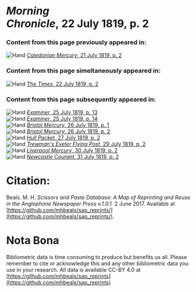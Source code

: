 # *Morning Chronicle*, 22 July 1819, p. 2  
  
### Content from this page previously appeared in:  
![Hand](http://scissorsandpaste.net/wp-content/uploads/2017/06/smallhandpointer.png) [*Caledonian Mercury*, 21 July 1819, p. 2](https://mhbeals.github.io/sap_html/Caledonian-Mercury/Caledonian-Mercury-21-July-1819-p-2)  
  
### Content from this page simeltaneously appeared in:  
![Hand](http://scissorsandpaste.net/wp-content/uploads/2017/06/smallhandpointer.png) [*The Times*, 22 July 1819, p. 2](https://mhbeals.github.io/sap_html/The-Times/The-Times-22-July-1819-p-2)  
  
### Content from this page subsequently appeared in:  
![Hand](http://scissorsandpaste.net/wp-content/uploads/2017/06/smallhandpointer.png) [*Examiner*, 25 July 1819, p. 13](https://mhbeals.github.io/sap_html/Examiner/Examiner-25-July-1819-p-13)  
![Hand](http://scissorsandpaste.net/wp-content/uploads/2017/06/smallhandpointer.png) [*Examiner*, 25 July 1819, p. 14](https://mhbeals.github.io/sap_html/Examiner/Examiner-25-July-1819-p-14)  
![Hand](http://scissorsandpaste.net/wp-content/uploads/2017/06/smallhandpointer.png) [*Bristol Mercury*, 26 July 1819, p. 1](https://mhbeals.github.io/sap_html/Bristol-Mercury/Bristol-Mercury-26-July-1819-p-1)  
![Hand](http://scissorsandpaste.net/wp-content/uploads/2017/06/smallhandpointer.png) [*Bristol Mercury*, 26 July 1819, p. 2](https://mhbeals.github.io/sap_html/Bristol-Mercury/Bristol-Mercury-26-July-1819-p-2)  
![Hand](http://scissorsandpaste.net/wp-content/uploads/2017/06/smallhandpointer.png) [*Hull Packet*, 27 July 1819, p. 2](https://mhbeals.github.io/sap_html/Hull-Packet/Hull-Packet-27-July-1819-p-2)  
![Hand](http://scissorsandpaste.net/wp-content/uploads/2017/06/smallhandpointer.png) [*Trewman's Exeter Flying Post*, 29 July 1819, p. 2](https://mhbeals.github.io/sap_html/Trewman's-Exeter-Flying-Post/Trewman's-Exeter-Flying-Post-29-July-1819-p-2)  
![Hand](http://scissorsandpaste.net/wp-content/uploads/2017/06/smallhandpointer.png) [*Liverpool Mercury*, 30 July 1819, p. 2](https://mhbeals.github.io/sap_html/Liverpool-Mercury/Liverpool-Mercury-30-July-1819-p-2)  
![Hand](http://scissorsandpaste.net/wp-content/uploads/2017/06/smallhandpointer.png) [*Newcastle Courant*, 31 July 1819, p. 2](https://mhbeals.github.io/sap_html/Newcastle-Courant/Newcastle-Courant-31-July-1819-p-2)  


# Citation: 

Beals. M. H. *Scissors and Paste Database: A Map of Reprinting and Reuse in the Anglophone Newspaper Press v.1.0.1.* 2 June 2017. Available at [https://github.com/mhbeals/sap_reprints/](https://github.com/mhbeals/sap_reprints/). 

# Nota Bona

Bibliometric data is time consuming to produce but benefits us all. Please remember to cite or acknowledge this and any other bibliometric data you use in your research. All data is available CC-BY 4.0 at [https://github.com/mhbeals/sap_reprints](https://github.com/mhbeals/sap_reprints)